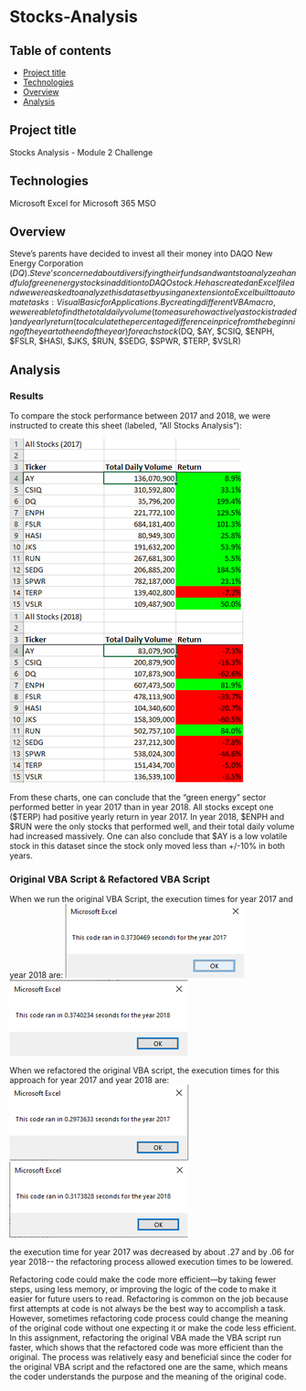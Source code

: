 # Stocks-Analysis

## Table of contents
* [Project title](#project-title)
* [Technologies](#technologies)
* [Overview](#overview)
* [Analysis](#analysis)




## Project title
Stocks Analysis - Module 2 Challenge 

## Technologies
Microsoft Excel for Microsoft 365 MSO

## Overview 
Steve’s parents have decided to invest all their money into DAQO New Energy Corporation ($DQ). Steve’s concerned about diversifying their funds and wants to analyze a handful of green energy stocks in addition to DAQO stock. He has created an Excel file and we were asked to analyze this dataset by using an extension to Excel built to automate tasks: Visual Basic for Applications. 
By creating different VBA macro, we were able to find the total daily volume (to measure how actively a stock is traded) and yearly return (to calculate the percentage difference in price from the beginning of the year to the end of the year) for each stock ($DQ, $AY, $CSIQ, $ENPH, $FSLR, $HASI, $JKS, $RUN, $SEDG, $SPWR, $TERP, $VSLR) 

## Analysis
### Results ###
To compare the stock performance between 2017 and 2018, we were instructed to create this sheet (labeled, “All Stocks Analysis”):

![](img/All_Stocks(2017).png)![](img/All_Stocks(2018).png)
 

From these charts, one can conclude that the “green energy” sector performed better in year 2017 than in year 2018. All stocks except one ($TERP) had positive yearly return in year 2017. In year 2018, $ENPH and $RUN were the only stocks that performed well, and their total daily volume had increased massively. One can also conclude that $AY is a low volatile stock in this dataset since the stock only moved less than +/-10% in both years. 


### Original VBA Script & Refactored VBA Script ###
When we run the original VBA Script, the execution times for year 2017 and year 2018 are:
![](img/year_2017.png)![](img/year_2018.png)

When we refactored the original VBA script, the execution times for this approach for year 2017 and year 2018 are:
![](Resources/VBA_Challenge_2017.png)![](Resources/VBA_Challenge_2018.png)


the execution time for year 2017 was decreased by about .27 and by .06 for year 2018-- the refactoring process allowed execution times to be lowered. 

Refactoring code could make the code more efficient—by taking fewer steps, using less memory, or improving the logic of the code to make it easier for future users to read. Refactoring is common on the job because first attempts at code is not always be the best way to accomplish a task. However, sometimes refactoring code process could change the meaning of the original code without one expecting it or make the code less efficient. 
In this assignment, refactoring the original VBA made the VBA script run faster, which shows that the refactored code was more efficient than the original. The process was relatively easy and beneficial since the coder for the original VBA script and the refactored one are the same, which means the coder understands the purpose and the meaning of the original code. 



